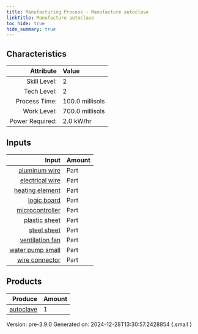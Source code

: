```yaml
---
title: Manufacturing Process - Manufacture autoclave
linkTitle: Manufacture autoclave
toc_hide: true
hide_summary: true
---
```



## Characteristics

| Attribute      | Value |
|--------:|:------|
|Skill Level:|2|
|Tech Level:|2|
|Process Time:|100.0 millisols|
|Work Level:|700.0 millisols|
|Power Required:|2.0 kW/hr|

## Inputs

| Input      | Amount |
|--------:|:------|
|[aluminum wire](/docs/definitions/part/aluminum-wire)|Part|2|
|[electrical wire](/docs/definitions/part/electrical-wire)|Part|3|
|[heating element](/docs/definitions/part/heating-element)|Part|6|
|[logic board](/docs/definitions/part/logic-board)|Part|1|
|[microcontroller](/docs/definitions/part/microcontroller)|Part|1|
|[plastic sheet](/docs/definitions/part/plastic-sheet)|Part|2|
|[steel sheet](/docs/definitions/part/steel-sheet)|Part|2|
|[ventilation fan](/docs/definitions/part/ventilation-fan)|Part|1|
|[water pump small](/docs/definitions/part/water-pump-small)|Part|2|
|[wire connector](/docs/definitions/part/wire-connector)|Part|6|

## Products


| Produce      | Amount |
|--------:|:------|
|[autoclave](/docs/definitions/part/autoclave)|1|


Version: pre-3.9.0 Generated on: 2024-12-28T13:30:57.2428854
{.small }

